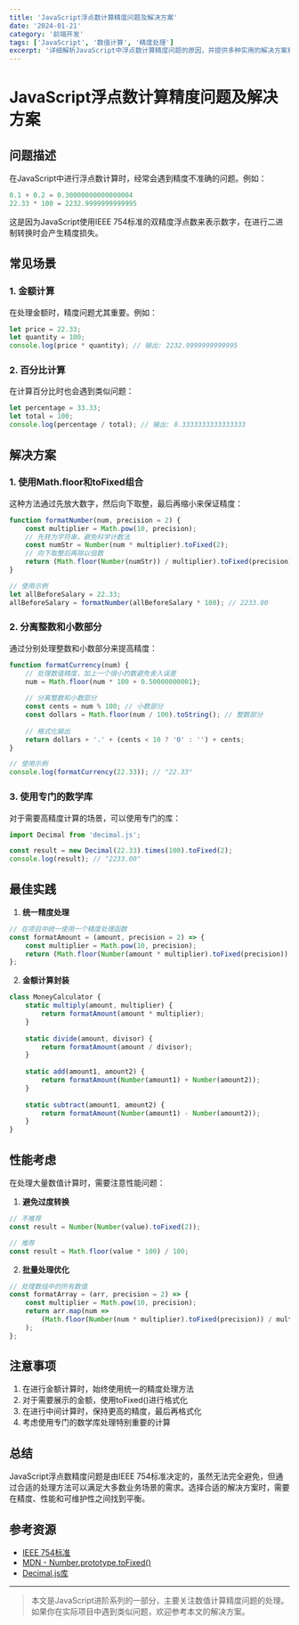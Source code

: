 ```yaml
---
title: 'JavaScript浮点数计算精度问题及解决方案'
date: '2024-01-21'
category: '前端开发'
tags: ['JavaScript', '数值计算', '精度处理']
excerpt: '详细解析JavaScript中浮点数计算精度问题的原因，并提供多种实用的解决方案和最佳实践。'
---
```


# JavaScript浮点数计算精度问题及解决方案

## 问题描述

在JavaScript中进行浮点数计算时，经常会遇到精度不准确的问题。例如：

```javascript
0.1 + 0.2 = 0.30000000000000004
22.33 * 100 = 2232.9999999999995
```

这是因为JavaScript使用IEEE 754标准的双精度浮点数来表示数字，在进行二进制转换时会产生精度损失。

## 常见场景

### 1. 金额计算

在处理金额时，精度问题尤其重要。例如：

```javascript
let price = 22.33;
let quantity = 100;
console.log(price * quantity); // 输出: 2232.9999999999995
```

### 2. 百分比计算

在计算百分比时也会遇到类似问题：

```javascript
let percentage = 33.33;
let total = 100;
console.log(percentage / total); // 输出: 0.3333333333333333
```

## 解决方案

### 1. 使用Math.floor和toFixed组合

这种方法通过先放大数字，然后向下取整，最后再缩小来保证精度：

```javascript
function formatNumber(num, precision = 2) {
    const multiplier = Math.pow(10, precision);
    // 先转为字符串，避免科学计数法
    const numStr = Number(num * multiplier).toFixed(2);
    // 向下取整后再除以倍数
    return (Math.floor(Number(numStr)) / multiplier).toFixed(precision);
}

// 使用示例
let allBeforeSalary = 22.33;
allBeforeSalary = formatNumber(allBeforeSalary * 100); // 2233.00
```

### 2. 分离整数和小数部分

通过分别处理整数和小数部分来提高精度：

```javascript
function formatCurrency(num) {
    // 处理数值精度，加上一个很小的数避免舍入误差
    num = Math.floor(num * 100 + 0.50000000001);
    
    // 分离整数和小数部分
    const cents = num % 100; // 小数部分
    const dollars = Math.floor(num / 100).toString(); // 整数部分
    
    // 格式化输出
    return dollars + '.' + (cents < 10 ? '0' : '') + cents;
}

// 使用示例
console.log(formatCurrency(22.33)); // "22.33"
```

### 3. 使用专门的数学库

对于需要高精度计算的场景，可以使用专门的库：

```javascript
import Decimal from 'decimal.js';

const result = new Decimal(22.33).times(100).toFixed(2);
console.log(result); // "2233.00"
```

## 最佳实践

1. **统一精度处理**
```javascript
// 在项目中统一使用一个精度处理函数
const formatAmount = (amount, precision = 2) => {
    const multiplier = Math.pow(10, precision);
    return (Math.floor(Number(amount * multiplier).toFixed(precision)) / multiplier).toFixed(precision);
};
```

2. **金额计算封装**
```javascript
class MoneyCalculator {
    static multiply(amount, multiplier) {
        return formatAmount(amount * multiplier);
    }
    
    static divide(amount, divisor) {
        return formatAmount(amount / divisor);
    }
    
    static add(amount1, amount2) {
        return formatAmount(Number(amount1) + Number(amount2));
    }
    
    static subtract(amount1, amount2) {
        return formatAmount(Number(amount1) - Number(amount2));
    }
}
```

## 性能考虑

在处理大量数值计算时，需要注意性能问题：

1. **避免过度转换**
```javascript
// 不推荐
const result = Number(Number(value).toFixed(2));

// 推荐
const result = Math.floor(value * 100) / 100;
```

2. **批量处理优化**
```javascript
// 处理数组中的所有数值
const formatArray = (arr, precision = 2) => {
    const multiplier = Math.pow(10, precision);
    return arr.map(num => 
        (Math.floor(Number(num * multiplier).toFixed(precision)) / multiplier).toFixed(precision)
    );
};
```

## 注意事项

1. 在进行金额计算时，始终使用统一的精度处理方法
2. 对于需要展示的金额，使用toFixed()进行格式化
3. 在进行中间计算时，保持更高的精度，最后再格式化
4. 考虑使用专门的数学库处理特别重要的计算

## 总结

JavaScript浮点数精度问题是由IEEE 754标准决定的，虽然无法完全避免，但通过合适的处理方法可以满足大多数业务场景的需求。选择合适的解决方案时，需要在精度、性能和可维护性之间找到平衡。

## 参考资源

- [IEEE 754标准](https://en.wikipedia.org/wiki/IEEE_754)
- [MDN - Number.prototype.toFixed()](https://developer.mozilla.org/en-US/docs/Web/JavaScript/Reference/Global_Objects/Number/toFixed)
- [Decimal.js库](https://github.com/MikeMcl/decimal.js/)

---

> 本文是JavaScript进阶系列的一部分，主要关注数值计算精度问题的处理。如果你在实际项目中遇到类似问题，欢迎参考本文的解决方案。 